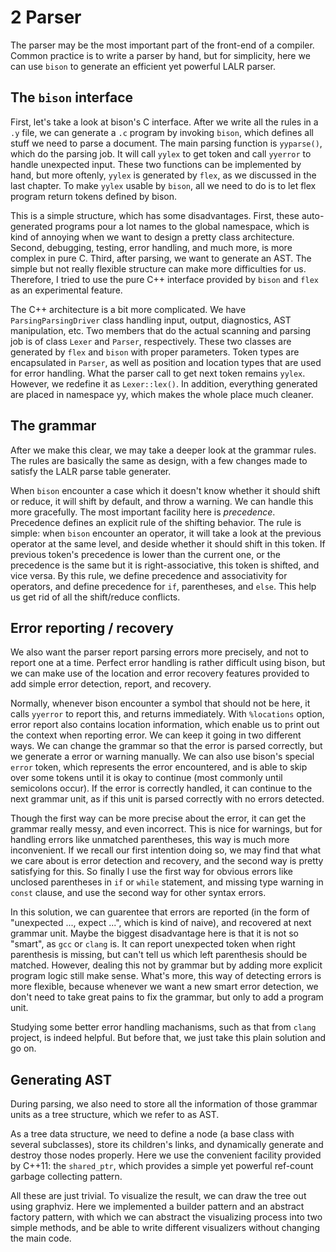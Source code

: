 2 Parser
=========

The parser may be the most important part of the front-end of a
compiler. Common practice is to write a parser by hand, but for
simplicity, here we can use `bison` to generate an efficient yet
powerful LALR parser.

## The `bison` interface

First, let's take a look at bison's C interface. After we write all
the rules in a `.y` file, we can generate a `.c` program by invoking
`bison`, which defines all stuff we need to parse a document. The main
parsing function is `yyparse()`, which do the parsing job. It will
call `yylex` to get token and call `yyerror` to handle unexpected
input. These two functions can be implemented by hand, but more
oftenly, `yylex` is generated by `flex`, as we discussed in the last
chapter. To make `yylex` usable by `bison`, all we need to do is to
let flex program return tokens defined by bison.

This is a simple structure, which has some disadvantages. First, these
auto-generated programs pour a lot names to the global namespace,
which is kind of annoying when we want to design a pretty class
architecture. Second, debugging, testing, error handling, and much
more, is more complex in pure C. Third, after parsing, we want to
generate an AST. The simple but not really flexible structure can make
more difficulties for us. Therefore, I tried to use the pure C++
interface provided by `bison` and `flex` as an experimental feature.

The C++ architecture is a bit more complicated. We have
`ParsingParsingDriver` class handling input, output, diagnostics, AST
manipulation, etc. Two members that do the actual scanning and parsing
job is of class `Lexer` and `Parser`, respectively. These two classes
are generated by `flex` and `bison` with proper parameters. Token
types are encapsulated in `Parser`, as well as position and location
types that are used for error handling. What the parser call to get
next token remains `yylex`. However, we redefine it as
`Lexer::lex()`. In addition, everything generated are placed in
namespace yy, which makes the whole place much cleaner.

## The grammar

After we make this clear, we may take a deeper look at the grammar
rules. The rules are basically the same as design, with a few changes
made to satisfy the LALR parse table generater.

When `bison` encounter a case which it doesn't know whether it should
shift or reduce, it will shift by default, and throw a warning. We can
handle this more gracefully. The most important facility here is
*precedence*. Precedence defines an explicit rule of the shifting
behavior. The rule is simple: when `bison` encounter an operator, it
will take a look at the previous operator at the same level, and
deside whether it should shift in this token. If previous token's
precedence is lower than the current one, or the precedence is the
same but it is right-associative, this token is shifted, and vice
versa. By this rule, we define precedence and associativity for
operators, and define precedence for `if`, parentheses, and
`else`. This help us get rid of all the shift/reduce conflicts.

## Error reporting / recovery

We also want the parser report parsing errors more precisely, and not
to report one at a time. Perfect error handling is rather difficult
using bison, but we can make use of the location and error recovery
features provided to add simple error detection, report, and recovery.

Normally, whenever bison encounter a symbol that should not be here,
it calls `yyerror` to report this, and returns immediately. With
`%locations` option, error report also contains location information,
which enable us to print out the context when reporting error. We can
keep it going in two different ways. We can change the grammar so that
the error is parsed correctly, but we generate a error or warning
manually. We can also use bison's special `error` token, which
represents the error encountered, and is able to skip over some tokens
until it is okay to continue (most commonly until semicolons
occur). If the error is correctly handled, it can continue to the next
grammar unit, as if this unit is parsed correctly with no errors
detected.

Though the first way can be more precise about the error, it can get
the grammar really messy, and even incorrect. This is nice for
warnings, but for handling errors like unmatched parentheses, this way
is much more inconvenient. If we recall our first intention doing so,
we may find that what we care about is error detection and recovery,
and the second way is pretty satisfying for this. So finally I use the
first way for obvious errors like unclosed parentheses in `if` or
`while` statement, and missing type warning in `const` clause, and use
the second way for other syntax errors.

In this solution, we can guarentee that errors are reported (in the
form of "unexpected ..., expect ...", which is kind of naive), and
recovered at next grammar unit. Maybe the biggest disadvantage here is
that it is not so "smart", as `gcc` or `clang` is. It can report
unexpected token when right parenthesis is missing, but can't tell us
which left parenthesis should be matched. However, dealing this not by
grammar but by adding more explicit program logic still make
sense. What's more, this way of detecting errors is more flexible,
because whenever we want a new smart error detection, we don't need to
take great pains to fix the grammar, but only to add a program unit.

Studying some better error handling machanisms, such as that from
`clang` project, is indeed helpful. But before that, we just take this
plain solution and go on.

## Generating AST

During parsing, we also need to store all the information of those
grammar units as a tree structure, which we refer to as AST.

As a tree data structure, we need to define a node (a base class with
several subclasses), store its children's links, and dynamically
generate and destroy those nodes properly. Here we use the convenient
facility provided by C++11: the `shared_ptr`, which provides a simple
yet powerful ref-count garbage collecting pattern. 

All these are just trivial. To visualize the result, we can draw the
tree out using graphviz. Here we implemented a builder pattern and an
abstract factory pattern, with which we can abstract the visualizing
process into two simple methods, and be able to write different
visualizers without changing the main code.


